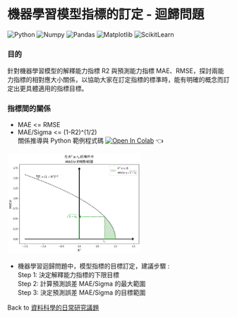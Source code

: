 # 機器學習模型指標的訂定 - 迴歸問題 

![Python](https://img.shields.io/badge/Python-3.10.12-blue.svg) ![Numpy](https://img.shields.io/badge/NumPy-1.23.5-range.svg) ![Pandas](https://img.shields.io/badge/Pandas-1.5.3-range.svg) ![Matplotlib](https://img.shields.io/badge/Matplolib-3.7.1-range.svg) ![ScikitLearn](https://img.shields.io/badge/ScikitLearn-1.2.2-range.svg)   

### 目的  
針對機器學習模型的解釋能力指標 R2 與預測能力指標 MAE、RMSE，探討兩能力指標的相對應大小關係，以協助大家在訂定指標的標準時，能有明確的概念而訂定出更具體適用的指標目標。

### 指標間的關係
- MAE <= RMSE
- MAE/Sigma <= (1-R2)^(1/2)  
  關係推導與 Python 範例程式碼   [![Open In Colab](https://colab.research.google.com/assets/colab-badge.svg)](https://colab.research.google.com/github/YenLinWu/Daily_Work_of_Data_Science/blob/Dev/MAE_and_R2/MAE_Sigma_R_Squared.ipynb)  :point_left:  
  
<p align="left">
      <img src="./imgs/MAE_Sigma_R2.png"  width="60%" height="60%">
</p>
  
- 機器學習迴歸問題中，模型指標的目標訂定，建議步驟 :    
  Step 1: 決定解釋能力指標的下限目標  
  Step 2: 計算預測誤差 MAE/Sigma 的最大範圍  
  Step 3: 決定預測誤差 MAE/Sigma 的目標範圍  

      
Back to [資料科學的日常研究議題](https://github.com/YenLinWu/Daily_Work_of_Data_Science/blob/Dev/README.md#%E7%A0%94%E7%A9%B6%E8%AD%B0%E9%A1%8C)
